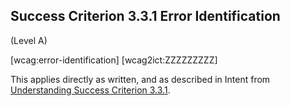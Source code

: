 ## Success Criterion 3.3.1 Error Identification

(Level A)

[wcag:error-identification]
[wcag2ict:ZZZZZZZZZ]

This applies directly as written, and as described in Intent from [Understanding Success Criterion 3.3.1](https://www.w3.org/WAI/WCAG22/Understanding/error-identification#intent).
